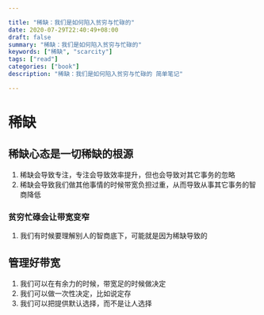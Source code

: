 ```yaml
---

title: "稀缺：我们是如何陷入贫穷与忙碌的"
date: 2020-07-29T22:40:49+08:00
draft: false
summary: "稀缺：我们是如何陷入贫穷与忙碌的"
keywords: ["稀缺", "scarcity"]
tags: ["read"]
categories: ["book"]
description: "稀缺：我们是如何陷入贫穷与忙碌的 简单笔记"

---
```

# 稀缺


## 稀缺心态是一切稀缺的根源

1. 稀缺会导致专注，专注会导致效率提升，但也会导致对其它事务的忽略
2. 稀缺会导致我们做其他事情的时候带宽负担过重，从而导致从事其它事务的智商降低

### 贫穷忙碌会让带宽变窄

1. 我们有时候要理解别人的智商底下，可能就是因为稀缺导致的

## 管理好带宽

1. 我们可以在有余力的时候，带宽足的时候做决定
2. 我们可以做一次性决定，比如说定存
3. 我们可以把提供默认选择，而不是让人选择
